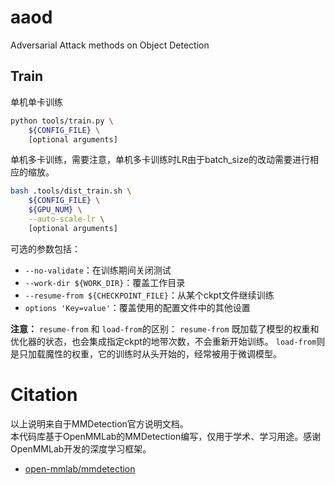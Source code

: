 # aaod
Adversarial Attack methods on Object Detection

## Train
单机单卡训练
```bash
python tools/train.py \
    ${CONFIG_FILE} \
    [optional arguments]
```
单机多卡训练，需要注意，单机多卡训练时LR由于batch_size的改动需要进行相应的缩放。
```bash
bash .tools/dist_train.sh \
    ${CONFIG_FILE} \
    ${GPU_NUM} \
    --auto-scale-lr \
    [optional arguments]
```
可选的参数包括：
* `--no-validate`：在训练期间关闭测试
* `--work-dir ${WORK_DIR}`：覆盖工作目录
* `--resume-from ${CHECKPOINT_FILE}`：从某个ckpt文件继续训练
* `options 'Key=value'`：覆盖使用的配置文件中的其他设置

**注意：** `resume-from` 和 `load-from`的区别：
`resume-from` 既加载了模型的权重和优化器的状态，也会集成指定ckpt的地带次数，不会重新开始训练。 `load-from`则是只加载魔性的权重，它的训练时从头开始的，经常被用于微调模型。

# Citation
以上说明来自于MMDetection官方说明文档。<br/>
本代码库基于OpenMMLab的MMDetection编写，仅用于学术、学习用途。感谢OpenMMLab开发的深度学习框架。
* [open-mmlab/mmdetection](https://github.com/open-mmlab/mmdetection/tree/main)